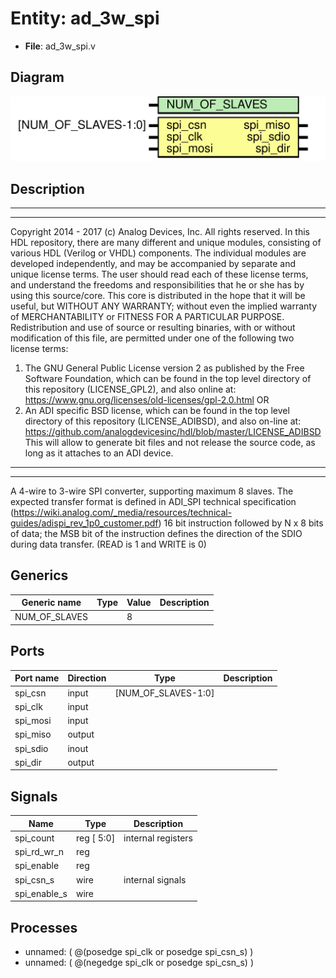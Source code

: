 # Entity: ad_3w_spi

- **File**: ad_3w_spi.v
## Diagram

![Diagram](ad_3w_spi.svg "Diagram")
## Description

***************************************************************************
 ***************************************************************************
 Copyright 2014 - 2017 (c) Analog Devices, Inc. All rights reserved.
 In this HDL repository, there are many different and unique modules, consisting
 of various HDL (Verilog or VHDL) components. The individual modules are
 developed independently, and may be accompanied by separate and unique license
 terms.
 The user should read each of these license terms, and understand the
 freedoms and responsibilities that he or she has by using this source/core.
 This core is distributed in the hope that it will be useful, but WITHOUT ANY
 WARRANTY; without even the implied warranty of MERCHANTABILITY or FITNESS FOR
 A PARTICULAR PURPOSE.
 Redistribution and use of source or resulting binaries, with or without modification
 of this file, are permitted under one of the following two license terms:
   1. The GNU General Public License version 2 as published by the
      Free Software Foundation, which can be found in the top level directory
      of this repository (LICENSE_GPL2), and also online at:
      <https://www.gnu.org/licenses/old-licenses/gpl-2.0.html>
 OR
   2. An ADI specific BSD license, which can be found in the top level directory
      of this repository (LICENSE_ADIBSD), and also on-line at:
      https://github.com/analogdevicesinc/hdl/blob/master/LICENSE_ADIBSD
      This will allow to generate bit files and not release the source code,
      as long as it attaches to an ADI device.
 ***************************************************************************
 ***************************************************************************
 A 4-wire to 3-wire SPI converter, supporting maximum 8 slaves.
 The expected transfer format is defined in ADI_SPI technical specification
 (https://wiki.analog.com/_media/resources/technical-guides/adispi_rev_1p0_customer.pdf)
 16 bit instruction followed by N x 8 bits of data; the MSB bit of the
 instruction defines the direction of the SDIO during data transfer. (READ
 is 1 and WRITE is 0)
 
## Generics

| Generic name  | Type | Value | Description |
| ------------- | ---- | ----- | ----------- |
| NUM_OF_SLAVES |      | 8     |             |
## Ports

| Port name | Direction | Type                | Description |
| --------- | --------- | ------------------- | ----------- |
| spi_csn   | input     | [NUM_OF_SLAVES-1:0] |             |
| spi_clk   | input     |                     |             |
| spi_mosi  | input     |                     |             |
| spi_miso  | output    |                     |             |
| spi_sdio  | inout     |                     |             |
| spi_dir   | output    |                     |             |
## Signals

| Name         | Type           | Description         |
| ------------ | -------------- | ------------------- |
| spi_count    | reg     [ 5:0] | internal registers  |
| spi_rd_wr_n  | reg            |                     |
| spi_enable   | reg            |                     |
| spi_csn_s    | wire           | internal signals    |
| spi_enable_s | wire           |                     |
## Processes
- unnamed: ( @(posedge spi_clk or posedge spi_csn_s) )
- unnamed: ( @(negedge spi_clk or posedge spi_csn_s) )
